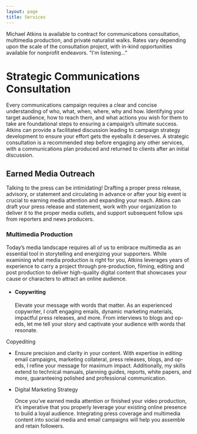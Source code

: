 ```yaml
---
layout: page
title: Services
---
```

Michael Atkins is available to contract for communications consultation, multimedia production, and private naturalist walks. Rates vary depending upon the scale of the consultation project, with in-kind opportunities available for nonprofit endeavors. "I'm listening..."

# Strategic Communications Consultation

Every communications campaign requires a clear and concise understanding of who, what, when, where, why and how. Identifying your target audience, how to reach them, and what actions you wish for them to take are foundational steps to ensuring a campaign’s ultimate success. Atkins can provide a facilitated discussion leading to campaign strategy development to ensure your effort gets the eyeballs it deserves. A strategic consultation is a recommended step before engaging any other services, with a communications plan produced and returned to clients after an initial discussion.

## Earned Media Outreach

Talking to the press can be intimidating! Drafting a proper press release, advisory, or statement and circulating in advance or after your big event is crucial to earning media attention and expanding your reach. Atkins can draft your press release and statement, work with your organization to deliver it to the proper media outlets, and support subsequent follow ups from reporters and news producers.

### Multimedia Production

Today’s media landscape requires all of us to embrace multimedia as an essential tool in storytelling and energizing your supporters. While examining what media production is right for you, Atkins leverages years of experience to carry a project through pre-production, filming, editing and post production to deliver high-quality digital content that showcases your cause or characters to attract an online audience.

* #### Copywriting

  Elevate your message with words that matter. As an experienced copywriter, I craft engaging emails, dynamic marketing materials, impactful press releases, and more. From interviews to blogs and op-eds, let me tell your story and captivate your audience with words that resonate.

Copyediting

* Ensure precision and clarity in your content. With expertise in editing email campaigns, marketing collateral, press releases, blogs, and op-eds, I refine your message for maximum impact. Additionally, my skills extend to technical manuals, planning guides, reports, white papers, and more, guaranteeing polished and professional communication.
* Digital Marketing Strategy

  Once you’ve earned media attention or finished your video production, it’s imperative that you properly leverage your existing online presence to build a loyal audience. Integrating press coverage and multimedia content into social media and email campaigns will help you assemble and retain followers.
